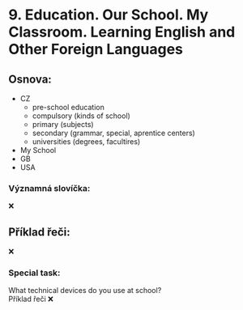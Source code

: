 # 9. Education. Our School. My Classroom. Learning English and Other Foreign Languages

## Osnova:

* CZ
  * pre-school education
  * compulsory (kinds of school)
  * primary (subjects)
  * secondary (grammar, special, aprentice centers)
  * universities (degrees, facultires)
* My School
* GB
* USA
 
### Významná slovíčka:
❌

## Příklad řeči:
❌

### Special task:
What technical devices do you use at school?
<br>
Příklad řeči ❌